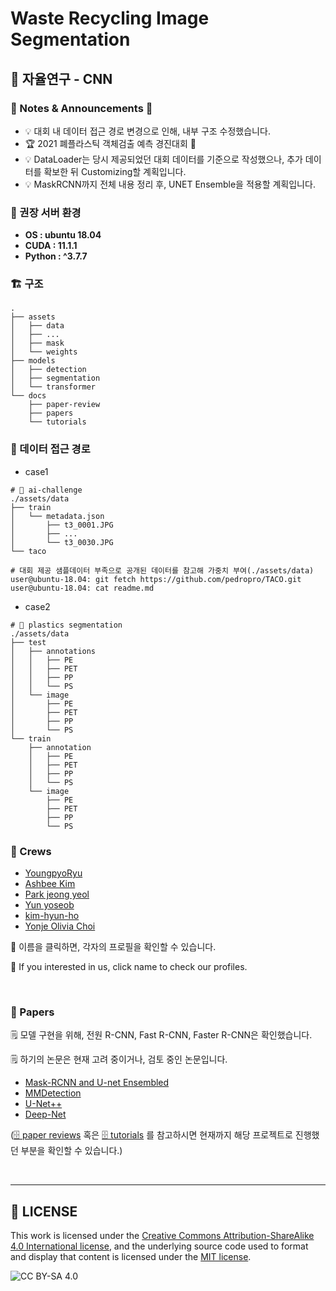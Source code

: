 # Waste Recycling Image Segmentation

## 🥼 자율연구 - CNN

### 📖 Notes & Announcements 📢
* 💡 대회 내 데이터 접근 경로 변경으로 인해, 내부 구조 수정했습니다.
* 🏆 2021 폐플라스틱 객체검출 예측 경진대회 🥉
* :bulb: DataLoader는 당시 제공되었던 대회 데이터를 기준으로 작성했으나, 추가 데이터를 확보한 뒤 Customizing할 계획입니다.
* :bulb: MaskRCNN까지 전체 내용 정리 후, UNET Ensemble을 적용할 계획입니다.

### 🐋 권장 서버 환경

* **OS : ubuntu 18.04**
* **CUDA : 11.1.1**
* **Python : ^3.7.7**


### 🏗️ 구조
```
.
├── assets
│   ├── data
│   ├── ...
│   ├── mask
│   └── weights
├── models
│   ├── detection
│   ├── segmentation
│   └── transformer
└── docs
    ├── paper-review
    ├── papers
    └── tutorials
```

### 📂 데이터 접근 경로
* case1
```
# 🧪 ai-challenge
./assets/data
├── train
│   └── metadata.json
│       ├── t3_0001.JPG
│       ├── ...
│       └── t3_0030.JPG
└── taco

# 대회 제공 샘플데이터 부족으로 공개된 데이터를 참고해 가중치 부여(./assets/data)
user@ubuntu-18.04: git fetch https://github.com/pedropro/TACO.git
user@ubuntu-18.04: cat readme.md
```
* case2
```
# 🧐 plastics segmentation
./assets/data
├── test
│   ├── annotations
│   │   ├── PE
│   │   ├── PET
│   │   ├── PP
│   │   └── PS
│   └── image
│       ├── PE
│       ├── PET
│       ├── PP
│       └── PS
└── train
    ├── annotation
    │   ├── PE
    │   ├── PET
    │   ├── PP
    │   └── PS
    └── image
        ├── PE
        ├── PET
        ├── PP
        └── PS
```


### 👥 Crews

* [YoungpyoRyu](https://github.com/Youngpyoryu)
* [Ashbee Kim](https://github.com/AshbeeKim)
* [Park jeong yeol](https://github.com/qkrwjdduf159)
* [Yun yoseob](https://github.com/yunyoseob)
* [kim-hyun-ho](https://github.com/kim-hyun-ho)
* [Yonje Olivia Choi](https://github.com/oliviachchoi)

💬 이름을 클릭하면, 각자의 프로필을 확인할 수 있습니다.

💬 If you interested in us, click name to check our profiles.

</br>

### 📑 Papers

🗒️ 모델 구현을 위해, 전원 R-CNN, Fast R-CNN, Faster R-CNN은 확인했습니다.

🗒️ 하기의 논문은 현재 고려 중이거나, 검토 중인 논문입니다.

* [Mask-RCNN and U-net Ensembled](https://paperswithcode.com/paper/mask-rcnn-and-u-net-ensembled-for-nuclei)
* [MMDetection](https://paperswithcode.com/paper/mmdetection-open-mmlab-detection-toolbox-and)
* [U-Net++](https://paperswithcode.com/paper/unet-a-nested-u-net-architecture-for-medical)
* [Deep-Net](https://paperswithcode.com/paper/semantic-image-segmentation-with-deep)

([🗄️ paper reviews](https://github.com/Proj-Caliber/Waste-Recycling-Image-Segmentation/tree/develop/docs/paper-review) 혹은 [🗄️ tutorials](https://github.com/Proj-Caliber/Waste-Recycling-Image-Segmentation/tree/develop/docs/tutorials) 를 참고하시면 현재까지 해당 프로젝트로 진행했던 부분을 확인할 수 있습니다.)

</br>

---

## 📜 LICENSE

This work is licensed under the [Creative Commons Attribution-ShareAlike 4.0 International license](https://creativecommons.org/licenses/by-sa/4.0/), and the underlying source code used to format and display that content is licensed under the [MIT license](https://github.com/github/choosealicense.com/blob/gh-pages/LICENSE.md).

![CC BY-SA 4.0](http://i.creativecommons.org/l/by-sa/4.0/88x31.png)

![]()

